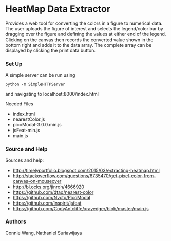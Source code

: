 # HeatMap Data Extractor #

Provides a web tool for converting the colors in a figure to numerical data. The user uploads the 
figure of interest and selects the legend/color bar by dragging over the figure and defining the values
at either end of the legend. 
Clicking on the canvas then records the converted value shown in the bottom right and adds it to the data
array. The complete array can be displayed by clicking the print data button. 


### Set Up ###

A simple server can be run using 
```
python -m SimpleHTTPServer 
```
and navigating to localhost:8000/index.html

Needed Files

* index.html
* nearestColor.js
* picoModal-3.0.0.min.js
* jsFeat-min.js
* main.js

### Source and Help ###


Sources and help:
  * http://timelyportfolio.blogspot.com/2015/03/extracting-heatmap.html
  * http://stackoverflow.com/questions/6735470/get-pixel-color-from-canvas-on-mouseover
  * http://bl.ocks.org/jinroh/4666920
  * https://github.com/dtao/nearest-color
  * https://github.com/Nycto/PicoModal
  * https://github.com/inspirit/jsfeat 
  * https://github.com/CodyAntcliffe/xrayedger/blob/master/main.js

### Authors ###

Connie Wang, Nathaniel Suriawijaya
